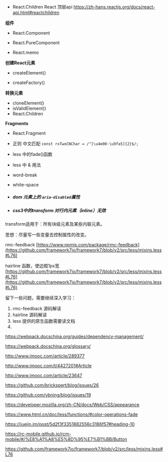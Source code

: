 - React.Children  React 顶层api  https://zh-hans.reactjs.org/docs/react-api.html#reactchildren

**组件**
  - React.Component

  - React.PureComponent

  - React.memo

**创建React元素**
  - createElement()

  - createFactory()

**转换元素**

  - cloneElement()
  - isValidElement()
  - React.Children

**Fragments**
  - React.Fragment


- 正则  中文匹配 `const rxTwoCNChar = /^[\u4e00-\u9fa5]{2}$/;
`
- less 中的fade()函数
- less 中 & 用法
- word-break
- white-space


- ##### dom 元素上的 `aria-disabled`属性

- ##### css3中的transform 对行内元素（inline）无效

transform适用于：所有块级元素及某些内联元素。



思想：尽量写一些变量去控制属性的改变。

rmc-feedback
[https://www.npmjs.com/package/rmc-feedback](https://github.com/framework7io/framework7/blob/v2/src/less/mixins.less#L76)

hairline 函数，使边框1px宽
[https://github.com/framework7io/framework7/blob/v2/src/less/mixins.less#L76](https://github.com/framework7io/framework7/blob/v2/src/less/mixins.less#L76)


留下一些问题，需要继续深入学习：
1. rmc-feedback 源码解读
2. hairline  源码解读
3. less 提供的原生函数需要读文档
4. 


https://webpack.docschina.org/guides/dependency-management/

https://webpack.docschina.org/glossary/

http://www.imooc.com/article/289377

http://www.imooc.com/t/4427201#Article

http://www.imooc.com/article/23647

https://github.com/brickspert/blog/issues/26

https://github.com/ybning/blog/issues/19

https://developer.mozilla.org/zh-CN/docs/Web/CSS/appearance

https://www.html.cn/doc/less/functions/#color-operations-fade

https://juejin.im/post/5d2f3f3351882556c3186f57#heading-10

https://rc-mobile.github.io/rcm-mobile/#/%E8%A1%A8%E5%8D%95%E7%B1%BB/Button

https://github.com/framework7io/framework7/blob/v2/src/less/mixins.less#L76